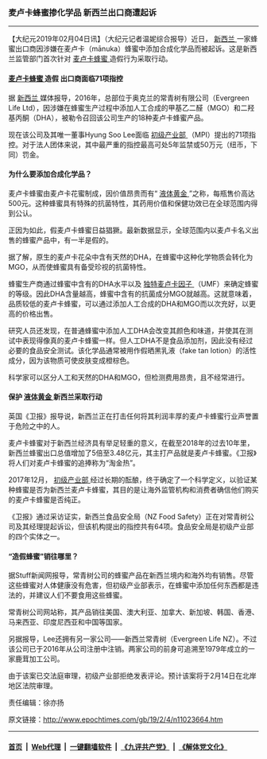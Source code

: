 ### 麦卢卡蜂蜜掺化学品 新西兰出口商遭起诉
------------------------

<p>
 【大纪元2019年02月04日讯】（大纪元记者温妮综合报导）近日，
 <a href="http://www.epochtimes.com/gb/tag/%E6%96%B0%E8%A5%BF%E5%85%B0.html">
  新西兰
 </a>
 一家蜂蜜出口商因涉嫌在麦卢卡（mānuka）蜂蜜中添加合成化学品而被起诉。这是新西兰监管部门首次针对
 <a href="http://www.epochtimes.com/gb/tag/%E9%BA%A6%E5%8D%A2%E5%8D%A1%E8%9C%82%E8%9C%9C.html">
  麦卢卡蜂蜜
 </a>
 造假行为采取行动。
</p>
<h4>
 <a href="http://www.epochtimes.com/gb/tag/%E9%BA%A6%E5%8D%A2%E5%8D%A1%E8%9C%82%E8%9C%9C.html">
  麦卢卡蜂蜜
 </a>
 造假 出口商面临71项指控
</h4>
<p>
 据
 <a href="http://www.epochtimes.com/gb/tag/%E6%96%B0%E8%A5%BF%E5%85%B0.html">
  新西兰
 </a>
 媒体报导，2016年，总部位于奥克兰的常青树有限公司（Evergreen Life Ltd），因涉嫌在蜂蜜生产过程中添加人工合成的甲基乙二醛（MGO）和二羟基丙酮（DHA），被勒令召回该公司生产的18种麦卢卡蜂蜜产品。
</p>
<p>
 现在该公司及其唯一董事Hyung Soo Lee面临
 <a href="http://www.epochtimes.com/gb/tag/%E5%88%9D%E7%BA%A7%E4%BA%A7%E4%B8%9A%E9%83%A8.html">
  初级产业部
 </a>
 （MPI）提出的71项指控。对于法人团体来说，其中最严重的指控最高可处5年监禁或50万元（纽币，下同）罚金。
</p>
<h4>
 为什么要添加合成化学品？
</h4>
<p>
 麦卢卡蜂蜜由麦卢卡花蜜制成，因价值昂贵而有“
 <a href="http://www.epochtimes.com/gb/tag/%E6%B6%B2%E4%BD%93%E9%BB%84%E9%87%91.html">
  液体黄金
 </a>
 ”之称，每瓶售价高达500元。这种蜂蜜具有特殊的抗菌特性，其药用价值和保健功效已在全球范围内得到公认。
</p>
<p>
 正因为如此，假麦卢卡蜂蜜日益猖獗。最新数据显示，全球范围内以麦卢卡名义出售的蜂蜜产品中，有一半是假的。
</p>
<p>
 据了解，原生的麦卢卡花朵中含有天然的DHA，在蜂蜜中这种化学物质会转化为MGO，从而使蜂蜜具有备受珍视的抗菌特性。
</p>
<p>
 蜂蜜生产商通过蜂蜜中含有的DHA水平以及
 <a href="http://www.epochtimes.com/gb/tag/%E7%8B%AC%E7%89%B9%E9%BA%A6%E5%8D%A2%E5%8D%A1%E5%9B%A0%E5%AD%90.html">
  独特麦卢卡因子
 </a>
 （UMF）来确定蜂蜜的等级。因此DHA含量越高，蜂蜜中含有的抗菌成分MGO就越高。这就意味着，品质较低的麦卢卡蜂蜜，可以通过添加人工合成的DHA和MGO而以次充好，以更高的价格出售。
</p>
<p>
 研究人员还发现，在普通蜂蜜中添加人工DHA会改变其颜色和味道，并使其在测试中表现得像真的麦卢卡蜂蜜一样。但人工DHA不是食品添加剂，因此没有经过必要的食品安全测试。该化学品通常被用作假晒黑乳液（fake tan lotion）的活性成分，因为该物质可使皮肤变成橙棕色。
</p>
<p>
 科学家可以区分人工和天然的DHA和MGO，但检测费用昂贵，且不经常进行。
</p>
<h4>
 保护
 <a href="http://www.epochtimes.com/gb/tag/%E6%B6%B2%E4%BD%93%E9%BB%84%E9%87%91.html">
  液体黄金
 </a>
 新西兰采取行动
</h4>
<p>
 英国《卫报》报导说，新西兰正在打击任何将其利润丰厚的麦卢卡蜂蜜行业声誉置于危险之中的人。
</p>
<p>
 麦卢卡蜂蜜对于新西兰经济具有举足轻重的意义，在截至2018年的过去10年里，新西兰蜂蜜出口总值增加了5倍至3.48亿元，其主打产品就是麦卢卡蜂蜜。《卫报》将人们对麦卢卡蜂蜜的追捧称为“淘金热”。
</p>
<p>
 2017年12月，
 <a href="http://www.epochtimes.com/gb/tag/%E5%88%9D%E7%BA%A7%E4%BA%A7%E4%B8%9A%E9%83%A8.html">
  初级产业部
 </a>
 经过长期的酝酿，终于确定了一个科学定义，以验证某种蜂蜜是否为新西兰麦卢卡蜂蜜，其目的是让海外监管机构和消费者确信他们购买的麦卢卡蜂蜜是否纯正。
</p>
<p>
 《卫报》通过采访证实，新西兰食品安全局（NZ Food Safety）正在对常青树公司及其经理提起诉讼，但该机构提出的指控共有64项。食品安全局是初级产业部的四个实体之一。
</p>
<h4>
 “造假蜂蜜”销往哪里？
</h4>
<p>
 据Stuff新闻网报导，常青树公司的蜂蜜产品在新西兰境内和海外均有销售。尽管这些蜂蜜对人体健康没有危害，但初级产业部表示，在蜂蜜中添加任何东西都是违法的，并建议人们不要食用这些蜂蜜。
</p>
<p>
 常青树公司网站称，其产品销往美国、澳大利亚、加拿大、新加坡、韩国、香港、马来西亚、印度尼西亚和中国等国家。
</p>
<p>
 另据报导，Lee还拥有另一家公司——新西兰常青树（Evergreen Life NZ）。不过该公司已于2016年从公司注册中注销。两家公司的前身可追溯至1979年成立的一家鹿茸加工公司。
</p>
<p>
 由于该案已交法庭审理，初级产业部拒绝发表评论。预计该案将于2月14日在北岸地区法院审理。
</p>
<p>
 责任编辑：徐亦扬
</p>

原文链接：http://www.epochtimes.com/gb/19/2/4/n11023664.htm


------------------------
#### [首页](https://github.com/gfw-breaker/banned-news/blob/master/README.md) &nbsp;|&nbsp; [Web代理](https://github.com/labour-camp/helloworld) &nbsp;|&nbsp; [一键翻墙软件](https://github.com/gfw-breaker/nogfw/blob/master/README.md) &nbsp;|&nbsp; [《九评共产党》](https://github.com/gfw-breaker/9ping.md/blob/master/README.md#九评之一评共产党是什么) &nbsp;|&nbsp; [《解体党文化》](https://github.com/gfw-breaker/jtdwh.md/blob/master/README.md#绪论)

